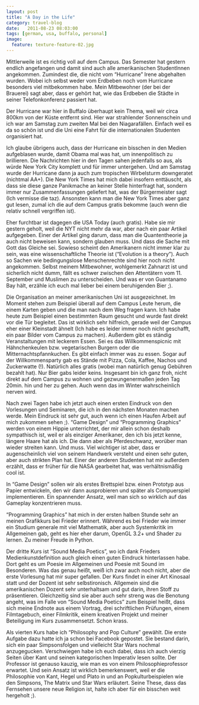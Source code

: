 ```yaml
---
layout: post
title: "A Day in the Life"
category: travel-blog
date:   2011-08-23 08:03:00
tags: [german, usa, buffalo, personal]
image:
  feature: texture-feature-02.jpg
---
```


Mittlerweile ist es richtig voll auf dem Campus. Das Semester hat gestern endlich angefangen und damit sind auch alle amerikanischen StudentInnen angekommen. Zumindest die, die nicht vom “Hurricane” Irene abgehalten wurden. Wobei ich selbst weder vom Erdbeben noch vom Hurricane besonders viel mitbekommen habe. Mein Mitbewohner (der bei der Brauerei) sagt aber, dass er gehört hat, wie das Erdbeben die Städte in seiner Telefonkonferenz passiert hat. 

Der Hurricane war hier in Buffalo überhaupt kein Thema, weil wir circa 800km von der Küste entfernt sind. Hier war strahlender Sonnenschein und ich war am Samstag zum zweiten Mal bei den Niagarafällen. Einfach weil es da so schön ist und die Uni eine Fahrt für die internationalen Studenten organisiert hat.

Ich glaube übrigens auch, dass der Hurricane ein bisschen in den Medien aufgeblasen wurde, damit Obama mal was hat, um innenpolitisch zu brillieren. Die Nachrichten hier in den Tagen sahen jedenfalls so aus, als würde New York City komplett und für immer untergehen. Und am Samstag wurde der Hurricane dann ja auch zum tropischen Wirbelsturm downgeratet (nichtmal AA+). Die New York Times hat mich dabei insofern enttäuscht, als dass sie diese ganze Panikmache an keiner Stelle hinterfragt hat, sondern immer nur Zusammenfassungen geliefert hat, was der Bürgermeister sagt (Ich vermisse die taz). Ansonsten kann man die New York Times aber ganz gut lesen, zumal ich die auf dem Campus gratis bekomme (auch wenn die relativ schnell vergriffen ist).

Eher furchtbar ist dagegen die USA Today (auch gratis). Habe sie mir gestern geholt, weil die NYT nicht mehr da war, aber nach ein paar Artikel aufgegeben. Einer der Artikel ging darum, dass man die Quantentheorie ja auch nicht beweisen kann, sondern glauben muss. Und dass die Sache mit Gott das Gleiche sei. Sowieso scheint den Amerikanern nicht immer klar zu sein, was eine wissenschaftliche Theorie ist (“Evolution is a theory”). Auch so Sachen wie bedingungslose Menschenrechte sind hier noch nicht angekommen. Selbst meinem Mitbewohner, wohlgemerkt Zahnarzt ist und sicherlich nicht dumm, fällt es schwer zwischen den Attentätern vom 11. September und Muslimen zu unterscheiden. Und was er von Guantanamo Bay hält, erzähle ich euch mal lieber bei einem beruhigenden Bier ;).

Die Organisation an meiner amerikanischen Uni ist ausgezeichnet. Im Moment stehen zum Beispiel überall auf dem Campus Leute herum, die einem Karten geben und die man nach dem Weg fragen kann. Ich habe heute zum Beispiel einen bestimmten Raum gesucht und wurde fast direkt vor die Tür begleitet. Das ist wirklich sehr hilfreich, gerade weil der Campus eher einer Kleinstadt ähnelt (Ich habe es leider immer noch nicht geschafft, ein paar Bilder vom Campus zu machen). 
Außerdem gibt es ständig Veranstaltungen mit leckerem Essen. Sei es das Willkommenspicnic mit Hähnchenkeulen bzw. vegetarischen Burgern oder die Mitternachtspfannkuchen. Es gibt einfach immer was zu essen. Sogar auf der Willkommensparty gab es Stände mit Pizza, Cola, Kaffee, Nachos und Zuckerwatte (!). Natürlich alles gratis (wobei man natürlich genug Gebühren bezahlt hat). Nur Bier gabs leider keins. 
Insgesamt bin ich ganz froh, nicht direkt auf dem Campus zu wohnen und gezwungenermaßen jeden Tag 20min. hin und her zu gehen. Auch wenn das im Winter wahrscheinlich nerven wird.

Nach zwei Tagen habe ich jetzt auch einen ersten Eindruck von den Vorlesungen und Seminaren, die ich in den nächsten Monaten machen werde. Mein Eindruck ist sehr gut, auch wenn ich einen Haufen Arbeit auf mich zukommen sehen ;). “Game Design” und “Programming Graphics” werden von einem Hippie unterrichtet, der mir allein schon deshalb sympathisch ist, weil er als einziger Amerikaner, den ich bis jetzt kenne, längere Haare hat als ich. Die dann aber als Pferdeschwanz, worüber man wieder streiten kann. Und muss. Viel wichtiger ist aber, dass er augenscheinlich viel von seinem Handwerk versteht und einen sehr guten, aber auch strikten Plan hat. Einer der anderen Studenten hat mir außerdem erzählt, dass er früher für die NASA gearbeitet hat, was verhältnismäßig cool ist. 

In “Game Design” sollen wir als erstes Brettspiel bzw. einen Prototyp aus Papier entwickeln, den wir dann ausprobieren und später als Compuerspiel implementieren. Ein spannender Ansatz, weil man sich so wirklich auf das Gameplay konzentrieren muss.

“Programming Graphics” hat mich in der ersten halben Stunde sehr an meinen Grafikkurs bei Frieder erinnert. Während es bei Frieder wie immer ein Studium generale mit viel Mathematik, aber auch Systemkritik im Allgemeinen gab, geht es hier eher darum, OpenGL 3.2+ und Shader zu lernen. Zu meiner Freude in Python.

Der dritte Kurs ist “Sound Media Poetics”, wo ich dank Frieders Medienkunstdefinition auch gleich einen guten Eindruck hinterlassen habe. Dort geht es um Poesie im Allgemeinen und Poesie mit Sound im Besonderen. Was das genau heißt, weiß ich zwar auch noch nicht, aber die erste Vorlesung hat mir super gefallen. Der Kurs findet in einer Art Kinosaal statt und der Dozent ist sehr selbstironisch. Allgemein sind die amerikanischen Dozent sehr unterhaltsam und gut darin, ihren Stoff zu präsentieren. Gleichzeitig sind sie aber auch sehr streng was die Benotung angeht, was im Falle von “Sound Media Poetics” zum Beispiel heißt, dass sich meine Endnote aus einem Vortrag, drei schriftlichen Prüfungen, einem Filmtagebuch, einer Filmkritik, einem kreativen Projekt und meiner Beteiligung im Kurs zusammensetzt. Schon krass.

Als vierten Kurs habe ich “Philosophy and Pop Culture” gewählt. Die erste Aufgabe dazu hatte ich ja schon bei Facebook gepostet. Sie bestand darin, sich ein paar Simpsonsfolgen und vielleicht Star Wars nochmal anzugegucken. Verschwiegen habe ich euch dabei, dass ich auch vierzig Seiten über Kant und seinen kategorischen Imperativ lesen sollte. Der Professor ist genauso kauzig, wie man es von einem Philosophieprofessor erwartet. Und sein Ansatz ist wirklich bemerkenswert, weil er die Philosophie von Kant, Hegel und Plato in und an Popkulturbeispielen wie den Simpsons, The Matrix und Star Wars erläutert. Seine These, dass das Fernsehen unsere neue Religion ist, halte ich aber für ein bisschen weit hergeholt ;).
